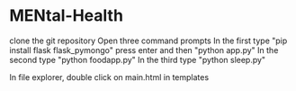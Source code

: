 # MENtal-Health

clone the git repository
Open three command prompts
In the first type "pip install flask flask_pymongo" press enter and  then "python app.py"
In the second type "python foodapp.py"
In the third type "python sleep.py"

In file explorer, double click on main.html in templates 
